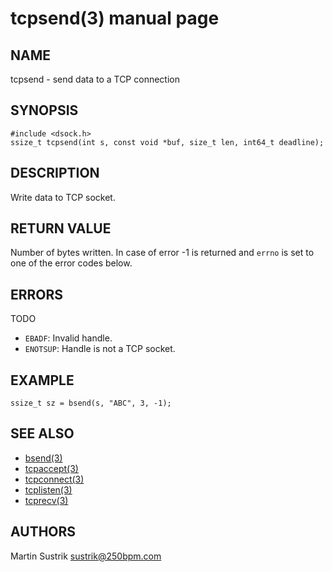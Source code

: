 # tcpsend(3) manual page

## NAME

tcpsend - send data to a TCP connection

## SYNOPSIS

```
#include <dsock.h>
ssize_t tcpsend(int s, const void *buf, size_t len, int64_t deadline);
```

## DESCRIPTION

Write data to TCP socket.

## RETURN VALUE

Number of bytes written. In case of error -1 is returned and `errno` is set to one of the error codes below.

## ERRORS

TODO

* `EBADF`: Invalid handle.
* `ENOTSUP`: Handle is not a TCP socket.

## EXAMPLE

```
ssize_t sz = bsend(s, "ABC", 3, -1);
```

## SEE ALSO

* [bsend(3)](bsend.html)
* [tcpaccept(3)](tcpaccept.html)
* [tcpconnect(3)](tcpconnect.html)
* [tcplisten(3)](tcplisten.html)
* [tcprecv(3)](tcprecv.html)

## AUTHORS

Martin Sustrik <sustrik@250bpm.com>

